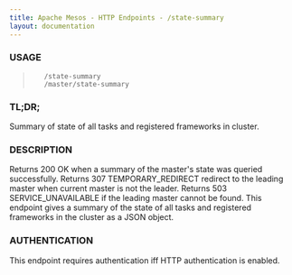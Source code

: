 ```yaml
---
title: Apache Mesos - HTTP Endpoints - /state-summary
layout: documentation
---
```

<!--- This is an automatically generated file. DO NOT EDIT! --->

### USAGE ###
>        /state-summary
>        /master/state-summary

### TL;DR; ###
Summary of state of all tasks and registered frameworks in cluster.

### DESCRIPTION ###
Returns 200 OK when a summary of the master's state was queried
successfully.
Returns 307 TEMPORARY_REDIRECT redirect to the leading master when
current master is not the leader.
Returns 503 SERVICE_UNAVAILABLE if the leading master cannot be
found.
This endpoint gives a summary of the state of all tasks and
registered frameworks in the cluster as a JSON object.


### AUTHENTICATION ###
This endpoint requires authentication iff HTTP authentication is
enabled.